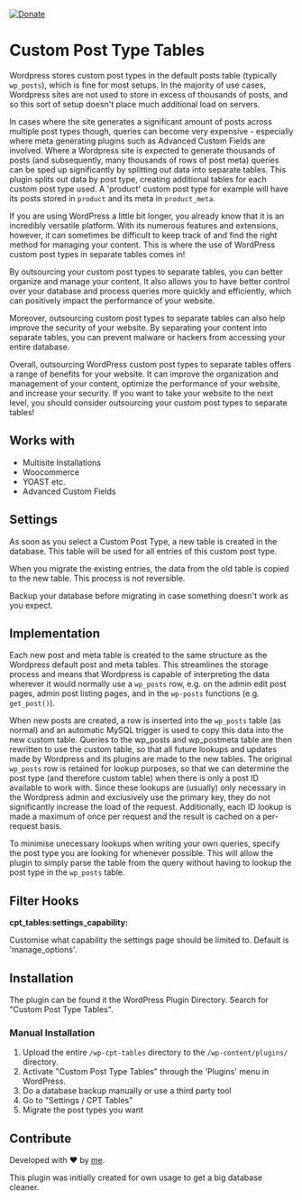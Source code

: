 [![Donate](https://img.shields.io/badge/Donate-PayPal-green.svg)](https://www.paypal.com/donate/?hosted_button_id=JNA8L66BWE2AA)

# Custom Post Type Tables

Wordpress stores custom post types in the default posts table (typically `wp_posts`), which is fine for most setups. In the majority of use cases, Wordpress sites are not used to store in excess of thousands of posts, and so this sort of setup doesn't place much additional load on servers.

In cases where the site generates a significant amount of posts across multiple post types though, queries can become very expensive - especially where meta generating plugins such as Advanced Custom Fields are involved. Where a Wordpress site is expected to generate thousands of posts (and subsequently, many thousands of rows of post meta) queries can be sped up significantly by splitting out data into separate tables. This plugin splits out data by post type, creating additional tables for each custom post type used. A 'product' custom post type for example will have its posts stored in `product` and its meta in `product_meta`.

If you are using WordPress a little bit longer, you already know that it is an incredibly versatile platform. With its numerous features and extensions, however, it can sometimes be difficult to keep track of and find the right method for managing your content. This is where the use of WordPress custom post types in separate tables comes in!

By outsourcing your custom post types to separate tables, you can better organize and manage your content. It also allows you to have better control over your database and process queries more quickly and efficiently, which can positively impact the performance of your website.

Moreover, outsourcing custom post types to separate tables can also help improve the security of your website. By separating your content into separate tables, you can prevent malware or hackers from accessing your entire database.

Overall, outsourcing WordPress custom post types to separate tables offers a range of benefits for your website. It can improve the organization and management of your content, optimize the performance of your website, and increase your security. If you want to take your website to the next level, you should consider outsourcing your custom post types to separate tables!

## Works with

-   Multisite Installations
-   Woocommerce
-   YOAST etc.
-   Advanced Custom Fields

## Settings

As soon as you select a Custom Post Type, a new table is created in the database. This table will be used for all entries of this custom post type.

When you migrate the existing entries, the data from the old table is copied to the new table. This process is not reversible.

Backup your database before migrating in case something doesn't work as you expect.

## Implementation

Each new post and meta table is created to the same structure as the Wordpress default post and meta tables. This streamlines the storage process and means that Wordpress is capable of interpreting the data wherever it would normally use a `wp_posts` row, e.g. on the admin edit post pages, admin post listing pages, and in the `wp-posts` functions (e.g. `get_post()`).

When new posts are created, a row is inserted into the `wp_posts` table (as normal) and an automatic MySQL trigger is used to copy this data into the new custom table. Queries to the wp_posts and wp_postmeta table are then rewritten to use the custom table, so that all future lookups and updates made by Wordpress and its plugins are made to the new tables. The original `wp_posts` row is retained for lookup purposes, so that we can determine the post type (and therefore custom table) when there is only a post ID available to work with. Since these lookups are (usually) only necessary in the Wordpress admin and exclusively use the primary key, they do not significantly increase the load of the request. Additionally, each ID lookup is made a maximum of once per request and the result is cached on a per-request basis.

To minimise unecessary lookups when writing your own queries, specify the post type you are looking for whenever possible. This will allow the plugin to simply parse the table from the query without having to lookup the post type in the `wp_posts` table.

## Filter Hooks

**cpt_tables:settings_capability:**

Customise what capability the settings page should be limited to. Default is 'manage_options'.

## Installation

The plugin can be found it the WordPress Plugin Directory. Search for "Custom Post Type Tables".

### Manual Installation

1. Upload the entire `/wp-cpt-tables` directory to the `/wp-content/plugins/` directory.
2. Activate "Custom Post Type Tables" through the 'Plugins' menu in WordPress.
3. Do a database backup manually or use a third party tool
4. Go to "Settings / CPT Tables"
5. Migrate the post types you want

## Contribute

Developed with ♥ by [me](https://lightapps.de).

This plugin was initially created for own usage to get a big database cleaner.
